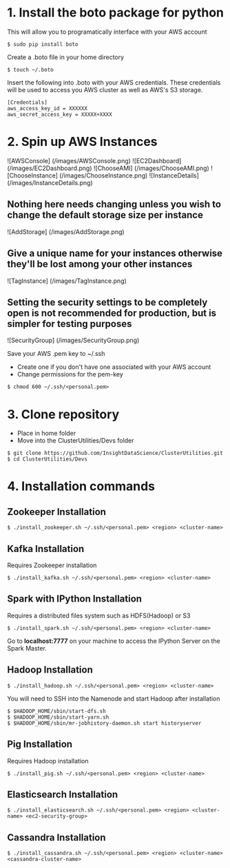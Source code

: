 # 1. Install the boto package for python
This will allow you to programatically interface with your AWS account
```
$ sudo pip install boto
```
Create a .boto file in your home directory
```
$ touch ~/.boto
```
Insert the following into .boto with your AWS credentials. These credentials will be used to access you AWS cluster as well as AWS's S3 storage.
```
[Credentials]
aws_access_key_id = XXXXXX
aws_secret_access_key = XXXXX+XXXX
```
# 2. Spin up AWS Instances
![AWSConsole] (/images/AWSConsole.png)
![EC2Dashboard] (/images/EC2Dashboard.png)
![ChooseAMI] (/images/ChooseAMI.png)
![ChooseInstance] (/images/ChooseInstance.png)
![InstanceDetails] (/images/InstanceDetails.png)

## Nothing here needs changing unless you wish to change the default storage size per instance
![AddStorage] (/images/AddStorage.png)

## Give a unique name for your instances otherwise they'll be lost among your other instances
![TagInstance] (/images/TagInstance.png)

## Setting the security settings to be completely open is not recommended for production, but is simpler for testing purposes
![SecurityGroup] (/images/SecurityGroup.png)

Save your AWS .pem key to ~/.ssh
* Create one if you don't have one associated with your AWS account
* Change permissions for the pem-key
```
$ chmod 600 ~/.ssh/<personal.pem>
```
# 3. Clone repository
* Place in home folder
* Move into the ClusterUtilities/Devs folder
```
$ git clone https://github.com/InsightDataScience/ClusterUtilities.git
$ cd ClusterUtilities/Devs
```

# 4. Installation commands
## Zookeeper Installation
```
$ ./install_zookeeper.sh ~/.ssh/<personal.pem> <region> <cluster-name>
```

## Kafka Installation
Requires Zookeeper installation
```
$ ./install_kafka.sh ~/.ssh/<personal.pem> <region> <cluster-name>
```

## Spark with IPython Installation
Requires a distributed files system such as HDFS(Hadoop) or S3
```
$ ./install_spark.sh ~/.ssh/<personal.pem> <region> <cluster-name>
```

Go to **localhost:7777** on your machine to access the IPython Server on the Spark Master.

## Hadoop Installation
```
$ ./install_hadoop.sh ~/.ssh/<personal.pem> <region> <cluster-name>
```
You will need to SSH into the Namenode and start Hadoop after installation
```
$ $HADOOP_HOME/sbin/start-dfs.sh
$ $HADOOP_HOME/sbin/start-yarn.sh
$ $HADOOP_HOME/sbin/mr-jobhistory-daemon.sh start historyserver
```

## Pig Installation
Requires Hadoop installation
```
$ ./install_pig.sh ~/.ssh/<personal.pem> <region> <cluster-name>
```

## Elasticsearch Installation
```
$ ./install_elasticsearch.sh ~/.ssh/<personal.pem> <region> <cluster-name> <ec2-security-group>
```

## Cassandra Installation
```
$ ./install_cassandra.sh ~/.ssh/<personal.pem> <region> <cluster-name> <cassandra-cluster-name>
```

